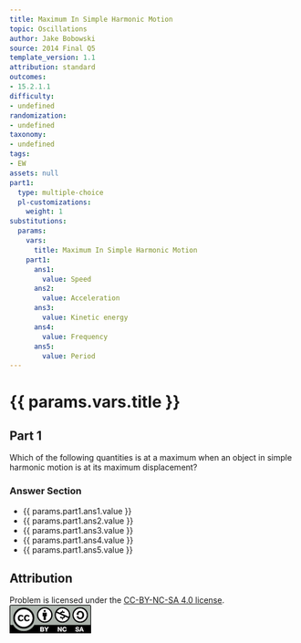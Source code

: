 ```yaml
---
title: Maximum In Simple Harmonic Motion
topic: Oscillations
author: Jake Bobowski
source: 2014 Final Q5
template_version: 1.1
attribution: standard
outcomes:
- 15.2.1.1
difficulty:
- undefined
randomization:
- undefined
taxonomy:
- undefined
tags:
- EW
assets: null
part1:
  type: multiple-choice
  pl-customizations:
    weight: 1
substitutions:
  params:
    vars:
      title: Maximum In Simple Harmonic Motion
    part1:
      ans1:
        value: Speed
      ans2:
        value: Acceleration
      ans3:
        value: Kinetic energy
      ans4:
        value: Frequency
      ans5:
        value: Period
---
```

# {{ params.vars.title }}
## Part 1

Which of the following quantities is at a maximum when an object in simple harmonic motion is at its maximum displacement?

### Answer Section

- {{ params.part1.ans1.value }}
- {{ params.part1.ans2.value }}
- {{ params.part1.ans3.value }}
- {{ params.part1.ans4.value }}
- {{ params.part1.ans5.value }}

## Attribution

Problem is licensed under the [CC-BY-NC-SA 4.0 license](https://creativecommons.org/licenses/by-nc-sa/4.0/).<br> ![The Creative Commons 4.0 license requiring attribution-BY, non-commercial-NC, and share-alike-SA license.](https://raw.githubusercontent.com/firasm/bits/master/by-nc-sa.png)